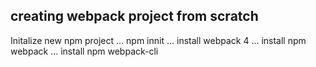 ## creating webpack project from scratch 

Initalize new npm project
...
npm innit
...
install webpack 4 
...
install npm webpack
...
install npm webpack-cli
